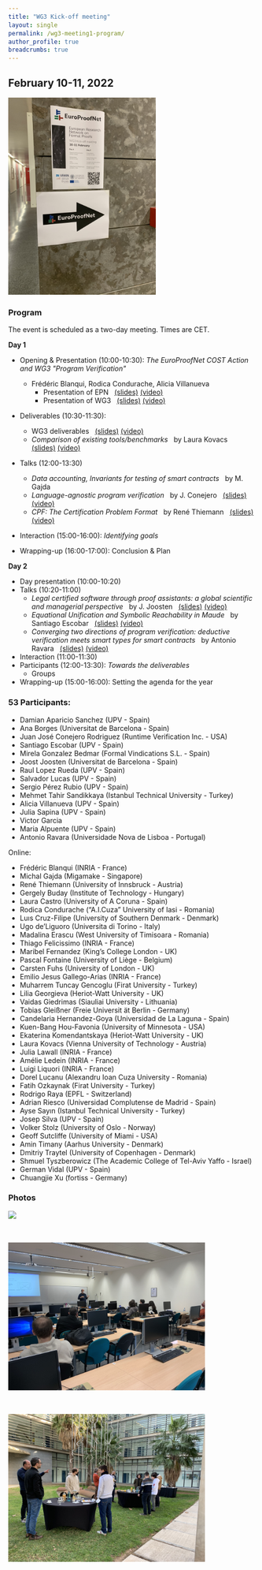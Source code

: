 ```yaml
---
title: "WG3 Kick-off meeting"
layout: single
permalink: /wg3-meeting1-program/
author_profile: true
breadcrumbs: true
---
```



## February 10-11, 2022

<!--![Poster showing the directions to the on-site event.](/_pages/WG3/Feb2022/WG3-meeting-way.jpg "WG3 meeting poster")-->
[<img src="/_pages/WG3/Feb2022/WG3-meeting-way.jpg" width="300"/>](/_pages/WG3/Feb2022/WG3-meeting-way.jpg)

### Program

The event is scheduled as a two-day meeting. Times are CET.

**Day 1**

* Opening & Presentation (10:00-10:30): _The EuroProofNet COST Action and WG3 "Program Verification"_ &nbsp; 
  -  Fr&eacute;d&eacute;ric Blanqui, Rodica Condurache, Alicia Villanueva
     * Presentation of EPN &nbsp; [(slides)](./EPN_presentation_Blanqui.pdf) [(video)](https://media.upv.es/#/portal/video/68e950c0-a11c-11ec-a93e-b15af2323784) 
     * Presentation of WG3 &nbsp; [(slides)](./WG3-presentation-kick-off-p1.pdf) [(video)](https://media.upv.es/#/portal/video/39d16330-a11d-11ec-a93e-b15af2323784)
  
* Deliverables (10:30-11:30): 
  - WG3 deliverables &nbsp; [(slides)](./WG3-presentation-kick-off-p2.pdf) [(video)](https://media.upv.es/#/portal/video/768b7fe0-a11d-11ec-a93e-b15af2323784)
  - _Comparison of existing tools/benchmarks_ &nbsp; by Laura Kovacs &nbsp; [(slides)](./WG3/Feb2022/WG3_Tools_Benchmarks_Kovacs.pdf) [(video)](https://media.upv.es/#/portal/video/0b0a2db0-a11e-11ec-a93e-b15af2323784)
* Talks (12:00-13:30)
  - _Data accounting, Invariants for testing of smart contracts_ &nbsp; by M. Gajda
  - _Language-agnostic program verification_ &nbsp; by J. Conejero &nbsp; [(slides)](./2022-02-10-EPN-WG3-Kickoff-Meeting_Conejero.pdf) [(video)](https://media.upv.es/#/portal/video/185a3530-ae04-11ec-9809-77463f27a7fa)
  - _CPF: The Certification Problem Format_ &nbsp; by Ren&eacute; Thiemann &nbsp; [(slides)](./CPF_presentation_Thiemann.pdf) [(video)](https://media.upv.es/#/portal/video/1efc6bc0-a11f-11ec-a93e-b15af2323784)
* Interaction (15:00-16:00): _Identifying goals_
* Wrapping-up (16:00-17:00): Conclusion & Plan

**Day 2**

* Day presentation (10:00-10:20)
* Talks (10:20-11:00)
  - _Legal certified software through proof assistants: a global scientific and managerial perspective_ &nbsp; by J. Joosten &nbsp; [(slides)](./2022JoostenEPNTalk.pdf) [(video)](https://media.upv.es/#/portal/video/2af5eec0-a132-11ec-89ef-a3db76a5bf87)
  - _Equational Unification and Symbolic Reachability in Maude_ &nbsp; by Santiago Escobar &nbsp; [(slides)](./escobar-part1.pdf) [(video)](https://media.upv.es/#/portal/video/5de6bed0-a133-11ec-89ef-a3db76a5bf87)
  - _Converging two directions of program verification: deductive verification meets smart types for smart contracts_ &nbsp; by Antonio Ravara &nbsp; [(slides)](./presentation_Ravara.pdf) [(video)](https://media.upv.es/#/portal/video/72b34560-a136-11ec-89ef-a3db76a5bf87)
* Interaction (11:00-11:30)
* Participants (12:00-13:30): _Towards the deliverables_
  - Groups
* Wrapping-up (15:00-16:00): Setting the agenda for the year 

### 53 Participants:

- Damian Aparicio Sanchez (UPV - Spain)
- Ana Borges (Universitat de Barcelona - Spain)
- Juan José Conejero Rodriguez (Runtime Verification Inc. - USA)
- Santiago Escobar (UPV - Spain)
- Mirela Gonzalez Bedmar (Formal Vindications S.L. - Spain)
- Joost Joosten (Universitat de Barcelona - Spain)
- Raul Lopez Rueda (UPV - Spain)
- Salvador Lucas (UPV - Spain)
- Sergio Pérez Rubio (UPV - Spain)
- Mehmet Tahir Sandikkaya (Istanbul Technical University - Turkey)
- Alicia Villanueva (UPV - Spain)
- Julia Sapina (UPV - Spain)
- Victor Garcia
- Maria Alpuente (UPV - Spain)
- Antonio Ravara (Universidade Nova de Lisboa - Portugal)

Online:

- Frédéric Blanqui (INRIA - France)
- Michal Gajda (Migamake - Singapore)
- René Thiemann (University of Innsbruck - Austria)
- Gergely Buday (Institute of Technology - Hungary)
- Laura Castro (University of A Coruna - Spain)
- Rodica Condurache (“A.I.Cuza” University of Iasi - Romania)
- Luıs Cruz-Filipe (University of Southern Denmark - Denmark)
- Ugo de’Liguoro (Universita di Torino - Italy)
- Madalina Erascu (West University of Timisoara - Romania)
- Thiago Felicissimo (INRIA - France)
- Maribel Fernandez (King’s College London - UK)
- Pascal Fontaine (University of Liège - Belgium)
- Carsten Fuhs (University of London - UK)
- Emilio Jesus Gallego-Arias (INRIA - France)
- Muharrem Tuncay Gencoglu (Firat University - Turkey)
- Lilia Georgieva (Heriot-Watt University - UK)
- Vaidas Giedrimas (Siauliai University - Lithuania)
- Tobias Gleißner (Freie Universit ̈at Berlin - Germany)
- Candelaria Hernandez-Goya (Universidad de La Laguna - Spain)
- Kuen-Bang Hou-Favonia (University of Minnesota - USA)
- Ekaterina Komendantskaya (Heriot-Watt University - UK)
- Laura Kovacs (Vienna University of Technology - Austria)
- Julia Lawall (INRIA - France)
- Amélie Ledein (INRIA - France)
- Luigi Liquori (INRIA - France)
- Dorel Lucanu (Alexandru Ioan Cuza University - Romania)
- Fatih Ozkaynak (Firat University - Turkey)
- Rodrigo Raya (EPFL - Switzerland)
- Adrian Riesco (Universidad Complutense de Madrid - Spain)
- Ayse Sayın (Istanbul Technical University - Turkey)
- Josep Silva (UPV - Spain)
- Volker Stolz (University of Oslo - Norway)
- Geoff Sutcliffe (University of Miami - USA)
- Amin Timany (Aarhus University - Denmark)
- Dmitriy Traytel (University of Copenhagen - Denmark)
- Shmuel Tyszberowicz (The Academic College of Tel-Aviv Yaffo - Israel)
- German Vidal (UPV - Spain)
- Chuangjie Xu (fortiss - Germany)

### Photos

[<img src="/_pages/WG3/Feb2022/WG3-meeting-session4.jpg" width="400"/>](/_pages/WG3/Feb2022/WG3-meeting-session4.jpg)

<br>

[<img src="/_pages/WG3/Feb2022/WG3-meeting-session2.jpg" width="400"/>](/_pages/WG3/Feb2022/WG3-meeting-session2.jpg)

<br>

[<img src="/_pages/WG3/Feb2022/WG3-meeting-coffee.jpg" width="400"/>](/_pages/WG3/Feb2022/WG3-meeting-coffee.jpg)


